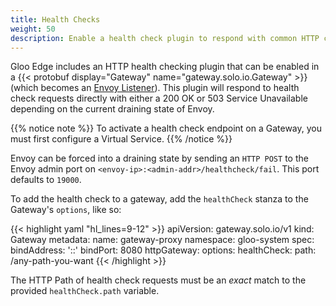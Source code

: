 ```yaml
---
title: Health Checks
weight: 50
description: Enable a health check plugin to respond with common HTTP codes
---
```


Gloo Edge includes an HTTP health checking plugin that can be enabled in a {{< protobuf display="Gateway" name="gateway.solo.io.Gateway" >}} (which becomes an [Envoy Listener](https://www.envoyproxy.io/docs/envoy/latest/configuration/listeners/listeners)). This plugin will respond to health check requests directly with either a 200 OK or 503 Service Unavailable depending on the current draining state of Envoy.

{{% notice note %}}
To activate a health check endpoint on a Gateway, you must first configure a Virtual Service.
{{% /notice %}}
 
Envoy can be forced into a draining state by sending an `HTTP POST` to the Envoy admin port on `<envoy-ip>:<admin-addr>/healthcheck/fail`. This port defaults to `19000`. 

To add the health check to a gateway, add the `healthCheck` stanza to the Gateway's `options`, like so:

{{< highlight yaml "hl_lines=9-12" >}}
apiVersion: gateway.solo.io/v1
kind: Gateway
metadata:
  name: gateway-proxy
  namespace: gloo-system
spec:
  bindAddress: '::'
  bindPort: 8080
  httpGateway:
    options:
      healthCheck:
        path: /any-path-you-want
{{< /highlight >}}

The HTTP Path of health check requests must be an *exact* match to the provided `healthCheck.path` variable.

